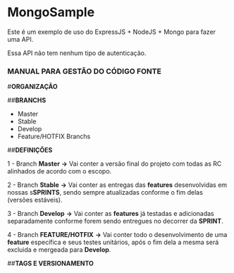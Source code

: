 # MongoSample

Este é um exemplo de uso do ExpressJS + NodeJS + Mongo para fazer uma API.

Essa API não tem nenhum tipo de autenticação.

### MANUAL PARA GESTÃO DO CÓDIGO FONTE ###

#**ORGANIZAÇÃO**

##**BRANCHS**

* Master
* Stable
* Develop
* Feature/HOTFIX Branchs

##**DEFINIÇÕES**

1 - Branch **Master** **->** 
  Vai conter a versão final do projeto com todas as RC alinhados de 
  acordo com o escopo.
  
2 - Branch **Stable** **->**
  Vai conter as entregas das **features** desenvolvidas em nossas s**SPRINTS**, sendo sempre
  atualizadas conforme o fim delas (versões estáveis).
  
3 - Branch **Develop** **->**
   Vai conter as **features** já testadas e adicionadas separadamente conforme forem sendo
   entregues no decorrer da **SPRINT**.

4 - Branch **FEATURE/HOTFIX** **->**
    Vai conter todo o desenvolvimento de uma **feature** específica e seus testes unitários,
    após o fim dela a mesma será excluida e mergeada para **Develop**.
    
 ##**TAGS E VERSIONAMENTO**
